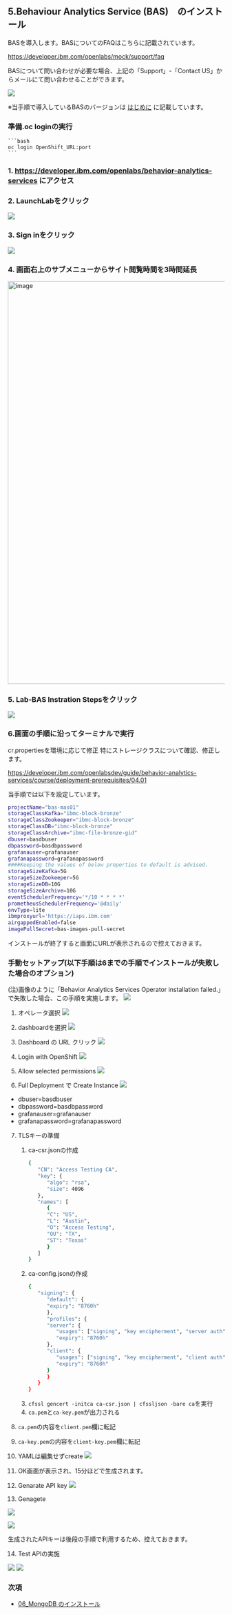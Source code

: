 
## 5.Behaviour Analytics Service (BAS)　のインストール
BASを導入します。BASについてのFAQはこちらに記載されています。

https://developer.ibm.com/openlabs/mock/support/faq

BASについて問い合わせが必要な場合、上記の「Support」-「Contact US」からメールにて問い合わせることができます。

![](2022-04-21-09-02-19.png)

※当手順で導入しているBASのバージョンは [はじめに](../README.md#はじめに) に記載しています。

### 準備.oc loginの実行
    ```bash
    oc login OpenShift_URL:port
    ```

### 1. https://developer.ibm.com/openlabs/behavior-analytics-services にアクセス

### 2. LaunchLabをクリック
![](LaunchLab.png)
### 3. Sign inをクリック
![](Signin.png)

### 4. 画面右上のサブメニューからサイト閲覧時間を3時間延長
<img width="933" alt="image" src="https://media.github.ibm.com/user/45123/files/32a78800-c4a9-11ec-81ec-1d3846bd066c">

### 5. Lab-BAS Instration Stepsをクリック
![](Steps.png)
### 6.画面の手順に沿ってターミナルで実行
cr.propertiesを環境に応じて修正
特にストレージクラスについて確認、修正します。

https://developer.ibm.com/openlabsdev/guide/behavior-analytics-services/course/deployment-prerequisites/04.01

当手順では以下を設定しています。

```bash
projectName="bas-mas01"
storageClassKafka="ibmc-block-bronze"
storageClassZookeeper="ibmc-block-bronze"
storageClassDB="ibmc-block-bronze"
storageClassArchive="ibmc-file-bronze-gid"
dbuser=basdbuser
dbpassword=basdbpassword
grafanauser=grafanauser
grafanapassword=grafanapassword
####Keeping the values of below properties to default is advised.
storageSizeKafka=5G
storageSizeZookeeper=5G
storageSizeDB=10G
storageSizeArchive=10G
eventSchedulerFrequency='*/10 * * * *'
prometheusSchedulerFrequency='@daily'
envType=lite
ibmproxyurl='https://iaps.ibm.com'
airgappedEnabled=false
imagePullSecret=bas-images-pull-secret
``` 

インストールが終了すると画面にURLが表示されるので控えておきます。





### 手動セットアップ(以下手順は6までの手順でインストールが失敗した場合のオプション)
(注)画像のように「Behavior Analytics Services Operator installation failed.」で失敗した場合、この手順を実施します。
![](InstallationFailed.png)


1. オペレータ選択
![](オペレータ選択.png)

2. dashboardを選択
![](dashboard.png)

3. Dashboard の URL クリック
![](URL.png)

4. Login with OpenShift
![](Login.png)

5. Allow selected permissions
![](permissions.png)

6. Full Deployment で Create Instance
![](credentials.png)

- dbuser=basdbuser
- dbpassword=basdbpassword
- grafanauser=grafanauser
- grafanapassword=grafanapassword

7. TLSキーの準備
   1. ca-csr.jsonの作成
      ```bash
      {
         "CN": "Access Testing CA",
         "key": {
            "algo": "rsa",
            "size": 4096
         },
         "names": [
            {
            "C": "US",
            "L": "Austin",
            "O": "Access Testing",
            "OU": "TX",
            "ST": "Texas"
            }
         ]
      }
      ```
   2. ca-config.jsonの作成
      ```bash
      {
         "signing": {
            "default": {
            "expiry": "8760h"
            },
            "profiles": {
            "server": {
               "usages": ["signing", "key encipherment", "server auth"],
               "expiry": "8760h"
            },
            "client": {
               "usages": ["signing", "key encipherment", "client auth"],
               "expiry": "8760h"
            }
            }
         }
      }
      ```
   3. `cfssl gencert -initca ca-csr.json | cfssljson -bare ca`を実行
   4. `ca.pem`と`ca-key.pem`が出力される

8. `ca.pem`の内容を`client.pem`欄に転記

9. `ca-key.pem`の内容を`client-key.pem`欄に転記

10. YAMLは編集せずcreate
![](create.png)

11. OK画面が表示され、15分ほどで生成されます。

12. Genarate API key
![](GenarateAPIkey.png)

13. Genagete

![](Genagete.png)

![](ok.png)

生成されたAPIキーは後段の手順で利用するため、控えておきます。

14.  Test APIの実施

![](APIの実施.png)
![](pass.png)

### 次項
- [06_MongoDB のインストール](../06_mongo/index.md)
